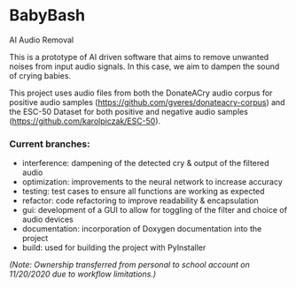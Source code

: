 # BabyBash
AI Audio Removal

This is a prototype of AI driven software that aims to remove unwanted noises from input audio signals.  In this case, we aim to dampen the sound of crying babies.

This project uses audio files from both the DonateACry audio corpus for positive audio samples (https://github.com/gveres/donateacry-corpus) and the ESC-50 Dataset for both positive and negative audio samples (https://github.com/karolpiczak/ESC-50).

### Current branches:
  - interference: dampening of the detected cry & output of the filtered audio
  - optimization: improvements to the neural network to increase accuracy
  - testing: test cases to ensure all functions are working as expected
  - refactor: code refactoring to improve readability & encapsulation
  - gui: development of a GUI to allow for toggling of the filter and choice of audio devices
  - documentation: incorporation of Doxygen documentation into the project
  - build: used for building the project with PyInstaller

*(Note: Ownership transferred from personal to school account on 11/20/2020 due to workflow limitations.)*
